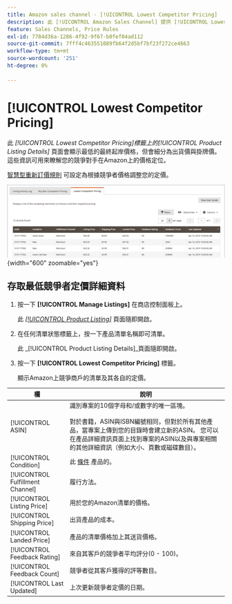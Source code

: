 ```yaml
---
title: Amazon sales channel - [!UICONTROL Lowest Competitor Pricing]
description: 此 [!UICONTROL Amazon Sales Channel] 提供 [!UICONTROL Lowest Competitor Pricing] 索引標籤來協助您瞭解競爭對手在Amazon上的價格定位。
feature: Sales Channels, Price Rules
exl-id: 7784d36a-1286-4f92-9f67-b0fef04ad112
source-git-commit: 7fff4c463551089fb64f2d5bf7bf23f272ce4663
workflow-type: tm+mt
source-wordcount: '251'
ht-degree: 0%

---
```


# [!UICONTROL Lowest Competitor Pricing]

此 _[!UICONTROL Lowest Competitor Pricing]_標籤上的_[!UICONTROL Product Listing Details]_ 頁面會顯示最低的最終起岸價格，但會細分為出貨價與掛牌價。 這些資訊可用來瞭解您的競爭對手在Amazon上的價格定位。

[智慧型重新訂價規則](./intelligent-repricing-rules.md) 可設定為根據競爭者價格調整您的定價。

![最低競爭者價格](assets/amazon-listing-details-lowest-comp.png){width="600" zoomable="yes"}

## 存取最低競爭者定價詳細資料

1. 按一下 **[!UICONTROL Manage Listings]** 在商店控制面板上。

   此 [_[!UICONTROL Product Listing]_](./managing-product-listings.md) 頁面隨即開啟。

1. 在任何清單狀態標籤上，按一下產品清單名稱即可清單。

   此 _[!UICONTROL Product Listing Details]_頁面隨即開啟。

1. 按一下 **[!UICONTROL Lowest Competitor Pricing]** 標籤。

   顯示Amazon上競爭商戶的清單及其各自的定價。

| 欄 | 說明 |
|----------------------------------|----------------------------------------------------------------------------------------------------------------------------------------------------------------------------------------------------------------------------------------------------------------------------------------------------------------------------------------------------------------------------------------|
| [!UICONTROL ASIN] | 識別專案的10個字母和/或數字的唯一區塊。<br><br>對於書籍，ASIN與ISBN編號相同，但對於所有其他產品，當專案上傳到您的目錄時會建立新的ASIN。 您可以在產品詳細資訊頁面上找到專案的ASIN以及與專案相關的其他詳細資訊（例如大小、頁數或磁碟數目）。 |
| [!UICONTROL Condition] | 此 [條件](./product-listing-condition.md) 產品的。 |
| [!UICONTROL Fulfillment Channel] | 履行方法。 |
| [!UICONTROL Listing Price] | 用於您的Amazon清單的價格。 |
| [!UICONTROL Shipping Price] | 出貨產品的成本。 |
| [!UICONTROL Landed Price] | 產品的清單價格加上其送貨價格。 |
| [!UICONTROL Feedback Rating] | 來自其客戶的競爭者平均評分(0 - 100)。 |
| [!UICONTROL Feedback Count] | 競爭者從其客戶獲得的評等數目。 |
| [!UICONTROL Last Updated] | 上次更新競爭者定價的日期。 |
